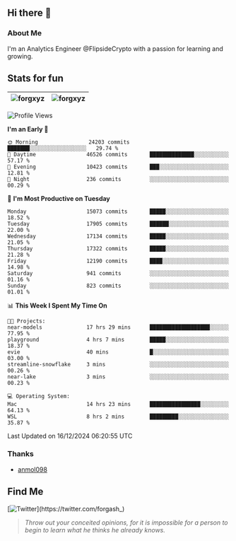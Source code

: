 ## Hi there 👋

### About Me

I'm an Analytics Engineer @FlipsideCrypto with a passion for learning and growing.
  
## Stats for fun

| <img align="center" src="https://github-readme-streak-stats.herokuapp.com/?user=forgxyz&theme=tokyonight" alt="forgxyz" /> | <img align="center" src="https://github-readme-stats.vercel.app/api?username=forgxyz&theme=tokyonight&show_icons=true" alt="forgxyz" /> |
| ------------- |------------- |


<!--START_SECTION:waka-->
![Profile Views](http://img.shields.io/badge/Profile%20Views-0-blue)

**I'm an Early 🐤** 

```text
🌞 Morning                24203 commits       ███████░░░░░░░░░░░░░░░░░░   29.74 % 
🌆 Daytime                46526 commits       ██████████████░░░░░░░░░░░   57.17 % 
🌃 Evening                10423 commits       ███░░░░░░░░░░░░░░░░░░░░░░   12.81 % 
🌙 Night                  236 commits         ░░░░░░░░░░░░░░░░░░░░░░░░░   00.29 % 
```
📅 **I'm Most Productive on Tuesday** 

```text
Monday                   15073 commits       █████░░░░░░░░░░░░░░░░░░░░   18.52 % 
Tuesday                  17905 commits       ██████░░░░░░░░░░░░░░░░░░░   22.00 % 
Wednesday                17134 commits       █████░░░░░░░░░░░░░░░░░░░░   21.05 % 
Thursday                 17322 commits       █████░░░░░░░░░░░░░░░░░░░░   21.28 % 
Friday                   12190 commits       ████░░░░░░░░░░░░░░░░░░░░░   14.98 % 
Saturday                 941 commits         ░░░░░░░░░░░░░░░░░░░░░░░░░   01.16 % 
Sunday                   823 commits         ░░░░░░░░░░░░░░░░░░░░░░░░░   01.01 % 
```


📊 **This Week I Spent My Time On** 

```text
🐱‍💻 Projects: 
near-models              17 hrs 29 mins      ███████████████████░░░░░░   77.95 % 
playground               4 hrs 7 mins        █████░░░░░░░░░░░░░░░░░░░░   18.37 % 
evie                     40 mins             █░░░░░░░░░░░░░░░░░░░░░░░░   03.00 % 
streamline-snowflake     3 mins              ░░░░░░░░░░░░░░░░░░░░░░░░░   00.26 % 
near-lake                3 mins              ░░░░░░░░░░░░░░░░░░░░░░░░░   00.23 % 

💻 Operating System: 
Mac                      14 hrs 23 mins      ████████████████░░░░░░░░░   64.13 % 
WSL                      8 hrs 2 mins        █████████░░░░░░░░░░░░░░░░   35.87 % 
```


 Last Updated on 16/12/2024 06:20:55 UTC
<!--END_SECTION:waka-->

### Thanks
 - [anmol098](https://github.com/anmol098/waka-readme-stats/)
  
## Find Me
[![Twitter](https://img.shields.io/twitter/url/https/twitter.com/forgash_.svg?style=social&label=Follow%20%40forgash_)](https://twitter.com/forgash_)


> *Throw out your conceited opinions, for it is impossible for a person to begin to learn what he thinks he already knows.* 
